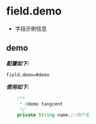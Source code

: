 # field.demo

- 字段示例信息

## demo

***配置如下:***

```properties
field.demo=#demo
```

***使用如下:*** 

```java
    /**
     * @demo tangcent
     */
    private String name;//用户名
```